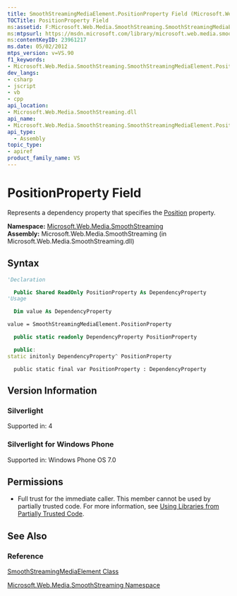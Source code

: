 ```yaml
---
title: SmoothStreamingMediaElement.PositionProperty Field (Microsoft.Web.Media.SmoothStreaming)
TOCTitle: PositionProperty Field
ms:assetid: F:Microsoft.Web.Media.SmoothStreaming.SmoothStreamingMediaElement.PositionProperty
ms:mtpsurl: https://msdn.microsoft.com/library/microsoft.web.media.smoothstreaming.smoothstreamingmediaelement.positionproperty(v=VS.90)
ms:contentKeyID: 23961217
ms.date: 05/02/2012
mtps_version: v=VS.90
f1_keywords:
- Microsoft.Web.Media.SmoothStreaming.SmoothStreamingMediaElement.PositionProperty
dev_langs:
- csharp
- jscript
- vb
- cpp
api_location:
- Microsoft.Web.Media.SmoothStreaming.dll
api_name:
- Microsoft.Web.Media.SmoothStreaming.SmoothStreamingMediaElement.PositionProperty
api_type:
  - Assembly
topic_type:
- apiref
product_family_name: VS
---
```


# PositionProperty Field

Represents a dependency property that specifies the [Position](smoothstreamingmediaelement-position-property-microsoft-web-media-smoothstreaming_1.md) property.

**Namespace:**  [Microsoft.Web.Media.SmoothStreaming](microsoft-web-media-smoothstreaming-namespace_1.md)  
**Assembly:**  Microsoft.Web.Media.SmoothStreaming (in Microsoft.Web.Media.SmoothStreaming.dll)

## Syntax

```vb
'Declaration

  Public Shared ReadOnly PositionProperty As DependencyProperty
'Usage

  Dim value As DependencyProperty

value = SmoothStreamingMediaElement.PositionProperty
```

```csharp
  public static readonly DependencyProperty PositionProperty
```

```cpp
  public:
static initonly DependencyProperty^ PositionProperty
```

```jscript
  public static final var PositionProperty : DependencyProperty
```

## Version Information

### Silverlight

Supported in: 4  

### Silverlight for Windows Phone

Supported in: Windows Phone OS 7.0  

## Permissions

  - Full trust for the immediate caller. This member cannot be used by partially trusted code. For more information, see [Using Libraries from Partially Trusted Code](https://msdn.microsoft.com/library/8skskf63).

## See Also

### Reference

[SmoothStreamingMediaElement Class](smoothstreamingmediaelement-class-microsoft-web-media-smoothstreaming_1.md)

[Microsoft.Web.Media.SmoothStreaming Namespace](microsoft-web-media-smoothstreaming-namespace_1.md)
